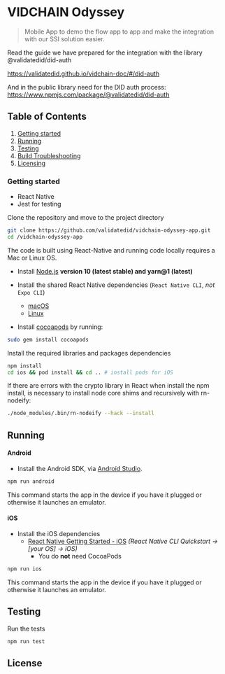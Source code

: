 # VIDCHAIN Odyssey

> Mobile App to demo the flow app to app and make the integration with our SSI solution easier.

Read the guide we have prepared for the integration with the library @validatedid/did-auth

https://validatedid.github.io/vidchain-doc/#/did-auth

And in the public library need for the DID auth process:
https://www.npmjs.com/package/@validatedid/did-auth

## Table of Contents

1. [Getting started](#Getting)
2. [Running](#Running)
3. [Testing](#Testing)
4. [Build Troubleshooting](#BuildTroubleshooting)
5. [Licensing](#Licensing)

### Getting started

- React Native
- Jest for testing

Clone the repository and move to the project directory

```sh
git clone https://github.com/validatedid/vidchain-odyssey-app.git
cd /vidchain-odyssey-app
```

The code is built using React-Native and running code locally requires a Mac or Linux OS.

- Install [Node.js](https://nodejs.org) **version 10 (latest stable) and yarn@1 (latest)**

- Install the shared React Native dependencies (`React Native CLI`, _not_ `Expo CLI`)

  - [macOS](https://facebook.github.io/react-native/docs/getting-started.html#installing-dependencies-1)
  - [Linux](https://facebook.github.io/react-native/docs/getting-started.html#installing-dependencies-2)

- Install [cocoapods](https://guides.cocoapods.org/using/getting-started.html) by running:

```bash
sudo gem install cocoapods
```

Install the required libraries and packages dependencies

```sh
npm install
cd ios && pod install && cd .. # install pods for iOS
```

If there are errors with the crypto library in React when install the npm install, is necessary to install node core shims and recursively with rn-nodeify:

```sh
./node_modules/.bin/rn-nodeify --hack --install
```



## Running

#### Android

- Install the Android SDK, via [Android Studio](https://developer.android.com/studio).

```sh
npm run android

```

This command starts the app in the device if you have it plugged or otherwise it launches an emulator.

#### iOS

- Install the iOS dependencies
  - [React Native Getting Started - iOS](https://facebook.github.io/react-native/docs/getting-started.html#installing-dependencies-1) _(React Native CLI Quickstart -> [your OS] -> iOS)_
    - You do **not** need CocoaPods

```sh
npm run ios

```

This command starts the app in the device if you have it plugged or otherwise it launches an emulator.

## Testing

Run the tests

```sh
npm run test
```

## License
